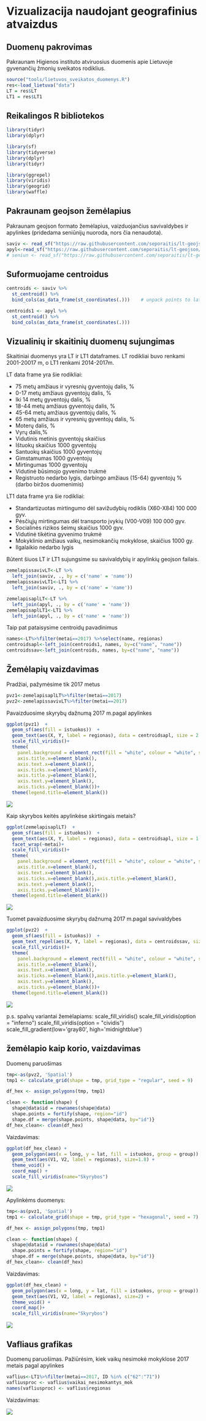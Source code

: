 Vizualizacija naudojant geografinius atvaizdus
================

Duomenų pakrovimas
------------------

Pakraunam Higienos instituto atviruosius duomenis apie Lietuvoje gyvenančių žmonių sveikatos rodiklius.

``` r
source("tools/lietuvos_sveikatos_duomenys.R")
res<-load_lietuva("data")
LT = res$LT
LT1 = res$LT1
```

Reikalingos R bibliotekos
-------------------------

``` r
library(tidyr)
library(dplyr)

library(sf)
library(tidyverse)
library(dplyr)
library(tidyr)

library(ggrepel)
library(viridis)
library(geogrid)
library(waffle)
```

Pakraunam geojson žemėlapius
----------------------------

Pakraunam geojson formato žemėlapius, vaizduojančius savivaldybes ir apylinkes (pridedama seniūnijų nuoroda, nors čia nenaudota).

``` r
saviv <- read_sf("https://raw.githubusercontent.com/seporaitis/lt-geojson/master/geojson/municipalities.geojson")
apyl<-read_sf("https://raw.githubusercontent.com/seporaitis/lt-geojson/master/geojson/counties.geojson")
# seniun <- read_sf("https://raw.githubusercontent.com/seporaitis/lt-geojson/master/geojson/subdistricts.geojson")
```

Suformuojame centroidus
-----------------------

``` r
centroids <- saviv %>% 
  st_centroid() %>% 
  bind_cols(as_data_frame(st_coordinates(.)))    # unpack points to lat/lon columns

centroids1 <- apyl %>% 
  st_centroid() %>% 
  bind_cols(as_data_frame(st_coordinates(.)))
```

Vizualinių ir skaitinių duomenų sujungimas
------------------------------------------

Skaitiniai duomenys yra LT ir LT1 dataframes. LT rodikliai buvo renkami 2001-20017 m, o LT1 renkami 2014-2017m.

LT data frame yra šie rodikliai:

-   75 metų amžiaus ir vyresnių gyventojų dalis, %
-   0-17 metų amžiaus gyventojų dalis, %
-   Iki 14 metų gyventojų dalis, %
-   18-44 metų amžiaus gyventojų dalis, %
-   45-64 metų amžiaus gyventojų dalis, %
-   65 metų amžiaus ir vyresnių gyventojų dalis, %
-   Moterų dalis, %
-   Vyrų dalis,%
-   Vidutinis metinis gyventojų skaičius
-   Ištuokų skaičius 1000 gyventojų
-   Santuokų skaičius 1000 gyventojų
-   Gimstamumas 1000 gyventojų
-   Mirtingumas 1000 gyventojų
-   Vidutinė būsimojo gyvenimo trukmė
-   Registruoto nedarbo lygis, darbingo amžiaus (15-64) gyventojų % (darbo biržos duomenimis)

LT1 data frame yra šie rodikliai:

-   Standartizuotas mirtingumo dėl savižudybių rodiklis (X60-X84) 100 000 gyv.
-   Pėsčiųjų mirtingumas dėl transporto įvykių (V00-V09) 100 000 gyv.
-   Socialinės rizikos šeimų skaičius 1000 gyv.
-   Vidutinė tikėtina gyvenimo trukmė
-   Mokyklinio amžiaus vaikų, nesimokančių mokyklose, skaičius 1000 gy.
-   Ilgalaikio nedarbo lygis

Būtent šiuos LT ir LT1 sujungsime su savivaldybių ir apylinkių geojson failais.

``` r
zemelapissavivLT<-LT %>% 
  left_join(saviv, ., by = c('name' = 'name'))
zemelapissavivLT1<-LT1 %>% 
  left_join(saviv, ., by = c('name' = 'name'))

zemelapisaplLT<-LT %>% 
  left_join(apyl, ., by = c('name' = 'name'))
zemelapisaplLT1<-LT1 %>% 
  left_join(apyl, ., by = c('name' = 'name'))
```

Taip pat pataisysime centroidų pavadinimus

``` r
names<-LT%>%filter(metai==2017) %>%select(name, regionas)
centroidsapl<-left_join(centroids1, names, by=c("name", "name"))
centroidssav<-left_join(centroids, names, by=c("name", "name"))
```

Žemėlapių vaizdavimas
---------------------

Pradžiai, pažymėsime tik 2017 metus

``` r
pvz1<-zemelapisaplLT%>%filter(metai==2017)
pvz2<-zemelapissavivLT%>%filter(metai==2017)
```

Pavaizduosime skyrybų dažnumą 2017 m.pagal apylinkes

``` r
ggplot(pvz1)  +
  geom_sf(aes(fill = istuokos))  + 
  geom_text(aes(X, Y, label = regionas), data = centroidsapl, size = 2.3, color = 'black')+
  scale_fill_viridis()+
  theme(
    panel.background = element_rect(fill = "white", colour = "white", size = 0.5, linetype = "solid"), 
    axis.title.x=element_blank(),
    axis.text.x=element_blank(),
    axis.ticks.x=element_blank(),
    axis.title.y=element_blank(),
    axis.text.y=element_blank(),
    axis.ticks.y=element_blank())+
  theme(legend.title=element_blank())
```

![](geo_plots_files/figure-markdown_github/unnamed-chunk-8-1.png)

Kaip skyrybos keitės apylinkėse skirtingais metais?

``` r
ggplot(zemelapisaplLT)  +
  geom_sf(aes(fill = istuokos))  + 
  geom_text(aes(X, Y, label = regionas), data = centroidsapl, size = 1.5, color = 'black')+
  facet_wrap(~metai)+
  scale_fill_viridis()+
  theme(
    panel.background = element_rect(fill = "white", colour = "white", size = 0.5, linetype = "solid"), 
    axis.title.x=element_blank(),
    axis.text.x=element_blank(),
    axis.ticks.x=element_blank(),axis.title.y=element_blank(),
    axis.text.y=element_blank(),
    axis.ticks.y=element_blank())+
  theme(legend.title=element_blank())
```

![](geo_plots_files/figure-markdown_github/unnamed-chunk-9-1.png)

Tuomet pavaizduosime skyrybų dažnumą 2017 m.pagal savivaldybes

``` r
ggplot(pvz2)  +
  geom_sf(aes(fill = istuokos))  + 
  geom_text_repel(aes(X, Y, label = regionas), data = centroidssav, size = 2.3, color = 'black')+
  scale_fill_viridis()+
  theme(
    panel.background = element_rect(fill = "white", colour = "white", size = 0.5, linetype = "solid"), 
    axis.title.x=element_blank(),
    axis.text.x=element_blank(),
    axis.ticks.x=element_blank(),axis.title.y=element_blank(),
    axis.text.y=element_blank(),
    axis.ticks.y=element_blank())+
  theme(legend.title=element_blank())
```

![](geo_plots_files/figure-markdown_github/unnamed-chunk-10-1.png)

p.s. spalvų variantai žemėlapiams: scale\_fill\_viridis() scale\_fill\_viridis(option = "inferno") scale\_fill\_viridis(option = "cividis") scale\_fill\_gradient(low='gray80', high='midnightblue')

žemėlapio kaip korio, vaizdavimas
---------------------------------

Duomenų paruošimas

``` r
tmp<-as(pvz2, 'Spatial')
tmp1 <- calculate_grid(shape = tmp, grid_type = "regular", seed = 9)

df_hex <- assign_polygons(tmp, tmp1)

clean <- function(shape) {
  shape@data$id = rownames(shape@data)
  shape.points = fortify(shape, region="id")
  shape.df = merge(shape.points, shape@data, by="id")}
df_hex_clean<- clean(df_hex)
```

Vaizdavimas:

``` r
ggplot(df_hex_clean) +
  geom_polygon(aes(x = long, y = lat, fill = istuokos, group = group)) +
  geom_text(aes(V1, V2, label = regionas), size=1.8) +
  theme_void() +
  coord_map() +
  scale_fill_viridis(name="Skyrybos")
```

![](geo_plots_files/figure-markdown_github/unnamed-chunk-12-1.png)

Apylinkėms duomenys:

``` r
tmp<-as(pvz1, 'Spatial')
tmp1 <- calculate_grid(shape = tmp, grid_type = "hexagonal", seed = 7)

df_hex <- assign_polygons(tmp, tmp1)

clean <- function(shape) {
  shape@data$id = rownames(shape@data)
  shape.points = fortify(shape, region="id")
  shape.df = merge(shape.points, shape@data, by="id")}
df_hex_clean<- clean(df_hex)
```

Vaizdavimas:

``` r
ggplot(df_hex_clean) +
  geom_polygon(aes(x = long, y = lat, fill = istuokos, group = group)) +
  geom_text(aes(V1, V2, label = regionas), size=2) +
  theme_void() +
  coord_map()+
  scale_fill_viridis(name="Skyrybos")
```

![](geo_plots_files/figure-markdown_github/unnamed-chunk-14-1.png)

Vafliaus grafikas
-----------------

Duomenų paruošimas. Pažiūrėsim, kiek vaikų nesimokė mokyklose 2017 metais pagal apylinkes

``` r
vaflius<-LT1%>%filter(metai==2017, ID %in% c("62":"71"))
vafliusproc <- vaflius$vaikai_nesimokantys_mok
names(vafliusproc) <- vaflius$regionas
```

Vaizdavimas:

![](geo_plots_files/figure-markdown_github/pressure-1.png)
